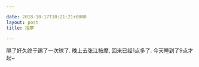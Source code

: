 ```yaml
---

date: 2018-10-17T10:21:21+0800
layout: post
title: 按摩

---
```


隔了好久终于踢了一次球了. 晚上去张江按摩, 回来已经1点多了. 今天睡到了9点才起~
